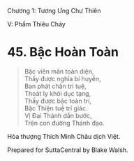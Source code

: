  

Chương 1: Tương Ưng Chư Thiên

V: Phẩm Thiêu Cháy

# 45\. Bậc Hoàn Toàn

> Bậc viên mãn toàn diện,  
> Thấy được nghĩa bí huyền,  
> Ban phát chân trí tuệ,  
> Thoát ly khỏi dục tạng,  
> Thấy được bậc toàn trí,  
> Bậc Thiện tuệ trí giác.  
> Vị Ðại Thánh dấn bước,  
> Trên con đường Thánh đạo.

Hòa thượng Thích Minh Châu dịch Việt.

Prepared for SuttaCentral by Blake Walsh.